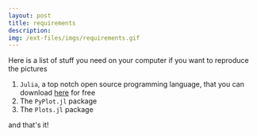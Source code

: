 ```yaml
---
layout: post
title: requirements
description:
img: /ext-files/imgs/requirements.gif
---
```


Here is a list of stuff you need on your computer if you want to reproduce the pictures

1. `Julia`, a top notch open source programming language, that you can download [here](https://julialang.org/) for free
1. The `PyPlot.jl` package
1. The `Plots.jl` package

and that's it!
